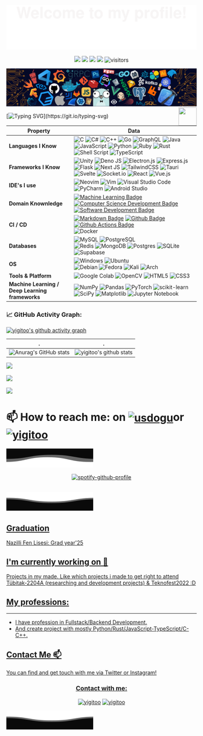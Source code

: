 ![](assets/Bottom_up.svg)

<!--   my-icons -->
<p align="center">
    <a href="https://github.com/yigitoo/yigitoo"><img src="https://img.shields.io/badge/status-updating-brightgreen.svg"></a>
    <a href="https://github.com/yigitoo/yigitoo/graphs/contributors"><img src="https://img.shields.io/github/contributors/yigitoo/yigitoo?color=blue"></a>
    <a href="https://github.com/yigitoo/yigitoo/stargazers"><img src="https://img.shields.io/github/stars/yigitoo/yigitoo.svg?logo=github"></a>
    <a href="https://github.com/yigitoo/yigitoo/network/members"><img src="https://img.shields.io/github/forks/yigitoo/yigitoo.svg?color=blue&logo=github"></a>
    <img src="https://visitor-badge.laobi.icu/badge?page_id=yigitoo.yigitoo" alt="visitors"/>   
</p>

<!--   my-header-img -->
![](./src/header_.png)
<a href="https://www.python.org/"><img src="https://upload.wikimedia.org/wikipedia/commons/c/c3/Python-logo-notext.svg" align="right" height="48" width="48" ></a>

<!--   my-ticker -->    
[![Typing SVG](https://readme-typing-svg.herokuapp.com?color=%2336BCF7&center=true&vCenter=true&width=600&lines=Hi+there+👋,+I+am+Yiğit+GÜMÜŞ;+Welcome+to+My+Profile!;Over+5+years+of+programming+experience;Always+learning+new+things+;Machine+learning+enthusiast+;BackEnd+Programmer;FrontEnd+Programer;Web+Developer;)](https://git.io/typing-svg)

<!--   my-skils -->

| Property                                        | Data                                                                                                                                                                                                                                                                                                                                                                                                                                                                                                                                                                                                                                                                                                                                                                                                                                                                                                                                                                                                                                                                                                                                                                                                                                                                                                                                                                                                                                                                                                                                                                                                                                                                                                                                                                                                            |
|-------------------------------------------------|-----------------------------------------------------------------------------------------------------------------------------------------------------------------------------------------------------------------------------------------------------------------------------------------------------------------------------------------------------------------------------------------------------------------------------------------------------------------------------------------------------------------------------------------------------------------------------------------------------------------------------------------------------------------------------------------------------------------------------------------------------------------------------------------------------------------------------------------------------------------------------------------------------------------------------------------------------------------------------------------------------------------------------------------------------------------------------------------------------------------------------------------------------------------------------------------------------------------------------------------------------------------------------------------------------------------------------------------------------------------------------------------------------------------------------------------------------------------------------------------------------------------------------------------------------------------------------------------------------------------------------------------------------------------------------------------------------------------------------------------------------------------------------------------------------------------|
| **Languages I Know**                            | ![C](https://img.shields.io/badge/c-%2300599C.svg?style=for-the-badge&logo=c&logoColor=white) ![C#](https://img.shields.io/badge/c%23-%23239120.svg?style=for-the-badge&logo=c-sharp&logoColor=white) ![C++](https://img.shields.io/badge/c++-%2300599C.svg?style=for-the-badge&logo=c%2B%2B&logoColor=white) ![Go](https://img.shields.io/badge/go-%2300ADD8.svg?style=for-the-badge&logo=go&logoColor=white) ![GraphQL](https://img.shields.io/badge/-GraphQL-E10098?style=for-the-badge&logo=graphql&logoColor=white) ![Java](https://img.shields.io/badge/java-%23ED8B00.svg?style=for-the-badge&logo=java&logoColor=white) ![JavaScript](https://img.shields.io/badge/javascript-%23323330.svg?style=for-the-badge&logo=javascript&logoColor=%23F7DF1E) ![Python](https://img.shields.io/badge/python-3670A0?style=for-the-badge&logo=python&logoColor=ffdd54) ![Ruby](https://img.shields.io/badge/ruby-%23CC342D.svg?style=for-the-badge&logo=ruby&logoColor=white) ![Rust](https://img.shields.io/badge/rust-%23000000.svg?style=for-the-badge&logo=rust&logoColor=white) ![Shell Script](https://img.shields.io/badge/shell_script-%23121011.svg?style=for-the-badge&logo=gnu-bash&logoColor=white) ![TypeScript](https://img.shields.io/badge/typescript-%23007ACC.svg?style=for-the-badge&logo=typescript&logoColor=white)
| **Frameworks I Know**                           | ![Unity](https://img.shields.io/badge/unity-%23000000.svg?style=for-the-badge&logo=unity&logoColor=white) ![Deno JS](https://img.shields.io/badge/deno%20js-000000?style=for-the-badge&logo=deno&logoColor=white) ![Electron.js](https://img.shields.io/badge/Electron-191970?style=for-the-badge&logo=Electron&logoColor=white) ![Express.js](https://img.shields.io/badge/express.js-%23404d59.svg?style=for-the-badge&logo=express&logoColor=%2361DAFB) ![Flask](https://img.shields.io/badge/flask-%23000.svg?style=for-the-badge&logo=flask&logoColor=white) ![Next JS](https://img.shields.io/badge/Next-black?style=for-the-badge&logo=next.js&logoColor=white) ![TailwindCSS](https://img.shields.io/badge/tailwindcss-%2338B2AC.svg?style=for-the-badge&logo=tailwind-css&logoColor=white) ![Tauri](https://img.shields.io/badge/tauri-%2324C8DB.svg?style=for-the-badge&logo=tauri&logoColor=%23FFFFFF) ![Svelte](https://img.shields.io/badge/svelte-%23f1413d.svg?style=for-the-badge&logo=svelte&logoColor=white) ![Socket.io](https://img.shields.io/badge/Socket.io-black?style=for-the-badge&logo=socket.io&badgeColor=010101) ![React](https://img.shields.io/badge/react-%2320232a.svg?style=for-the-badge&logo=react&logoColor=%2361DAFB) ![Vue.js](https://img.shields.io/badge/vuejs-%2335495e.svg?style=for-the-badge&logo=vuedotjs&logoColor=%234FC08D)                                                                                                                                                                                                                                                                                                                                                                                                                                                                  |
| **IDE's I use**                                 | ![Neovim](https://img.shields.io/badge/NeoVim-%2357A143.svg?&style=for-the-badge&logo=neovim&logoColor=white) ![Vim](https://img.shields.io/badge/VIM-%2311AB00.svg?style=for-the-badge&logo=vim&logoColor=white) ![Visual Studio Code](https://img.shields.io/badge/Visual%20Studio%20Code-0078d7.svg?style=for-the-badge&logo=visual-studio-code&logoColor=white) ![PyCharm](https://img.shields.io/badge/pycharm-143?style=for-the-badge&logo=pycharm&logoColor=black&color=black&labelColor=green) ![Android Studio](https://img.shields.io/badge/Android%20Studio-3DDC84.svg?style=for-the-badge&logo=android-studio&logoColor=white)                                                                                                                                                                                                                                                                                                                                                                                                                                                                                                                                                                                                                                                                                                                                                                                                                                                                                                                                   |
| **Domain Knownledge**                           | [![Machine Learning Badge](https://img.shields.io/badge/-Machine%20Learning-01D277?style=flat&logoColor=white)](https://github.com/yigitoo/yigitoo) [![Computer Science Development Badge](https://img.shields.io/badge/-Computer%20Science-FAB040?style=flat&logoColor=white)](https://github.com/search?q=user%3Ayigitoo&type=Repositories)  [![Software Development Badge](https://img.shields.io/badge/-Software%20Development-FF6600?style=flat&logoColor=white)](https://github.com/search?q=user%3Ayigitoo&type=Repositories)                                                                                                                                                                                                                                                                                                                                                                                                                                                                                                                                                                                                                                                                                                                                                                                                                                                                                                                                                                                                                                                                                      |
| **CI / CD**                                     | [![Markdown Badge](https://img.shields.io/badge/-Markdown-2088FF?style=flat&logo=Markdown&logoColor=white)](https://github.com/yigitoo/yigitoo) [![Github Badge](https://img.shields.io/badge/-Github%20-2088FF?style=flat&logo=Github&logoColor=white)](https://github.com/yigitoo/yigitoo) [![Github Actions Badge](https://img.shields.io/badge/-Git%20-2088FF?style=flat&logo=Git&logoColor=white)](https://github.com/yigitoo/yigitoo)<br> ![Docker](https://img.shields.io/badge/docker-%230db7ed.svg?style=for-the-badge&logo=docker&logoColor=white)                                                                                                                                                                                                                                                                                                                                                                                                                                                                                                                                                                                                                                                                                                                                                                                                                                                                                                                                                                                                                                                                                                                                                                                                                                                                                                                                                                                  |
| **Databases**                                   | ![MySQL](https://img.shields.io/badge/MySQL-%2300f.svg?logo=mysql&amp;logoColor=white) ![PostgreSQL](https://img.shields.io/badge/-SQL-black?style=flat-square&amp;logo=postgresql&amp;logoColor=blue) <br> ![Redis](https://img.shields.io/badge/redis-%23DD0031.svg?style=for-the-badge&logo=redis&logoColor=white) ![MongoDB](https://img.shields.io/badge/MongoDB-%234ea94b.svg?style=for-the-badge&logo=mongodb&logoColor=white) ![Postgres](https://img.shields.io/badge/postgres-%23316192.svg?style=for-the-badge&logo=postgresql&logoColor=white) ![SQLite](https://img.shields.io/badge/sqlite-%2307405e.svg?style=for-the-badge&logo=sqlite&logoColor=white) ![Supabase](https://img.shields.io/badge/Supabase-3ECF8E?style=for-the-badge&logo=supabase&logoColor=white)
| **OS**                                          | ![Windows](https://img.shields.io/badge/-Windows-black?style=flat-square&amp;logo=windows&amp;logoColor=blue") ![Ubuntu](https://img.shields.io/badge/-Ubuntu-black?style=flat-square&amp;logo=ubuntu)<br>![Debian](https://img.shields.io/badge/Debian-D70A53?style=for-the-badge&logo=debian&logoColor=white) ![Fedora](https://img.shields.io/badge/Fedora-294172?style=for-the-badge&logo=fedora&logoColor=white) ![Kali](https://img.shields.io/badge/Kali-268BEE?style=for-the-badge&logo=kalilinux&logoColor=white) ![Arch](https://img.shields.io/badge/I%20use%20Arch%20btw-1793D1?logo=arch-linux&logoColor=fff&style=for-the-badge)        |                                                                                                                                                                                                                                                                  |
| **Tools & Platform**                            | ![Google Colab](https://img.shields.io/badge/Colab-F9AB00?style=for-the-badge&logo=googlecolab&color=525252) ![OpenCV](https://img.shields.io/badge/OpenCV-27338e?style=for-the-badge&logo=OpenCV&logoColor=white) ![HTML5](https://img.shields.io/badge/HTML5-E34F26?style=for-the-badge&logo=html5&logoColor=white) ![CSS3](https://img.shields.io/badge/CSS3-1572B6?style=for-the-badge&logo=css3&logoColor=white)                                                                                                                                                                                                                                                                                                                                                                                                                                                                                                                                                                                                                                                                                                                                                                                                                                                                                                                                                                                                                                                                                                                                                                                                                                                                                                                                                                                           |
| **Machine Learning / Deep Learning frameworks** | ![NumPy](https://img.shields.io/badge/numpy-%23013243.svg?style=for-the-badge&logo=numpy&logoColor=white) ![Pandas](https://img.shields.io/badge/pandas-%23150458.svg?style=for-the-badge&logo=pandas&logoColor=white) ![PyTorch](https://img.shields.io/badge/PyTorch-%23EE4C2C.svg?style=for-the-badge&logo=PyTorch&logoColor=white) ![scikit-learn](https://img.shields.io/badge/scikit--learn-%23F7931E.svg?style=for-the-badge&logo=scikit-learn&logoColor=white) ![SciPy](https://img.shields.io/badge/SciPy-%230C55A5.svg?style=for-the-badge&logo=scipy&logoColor=%white) ![Matplotlib](https://img.shields.io/badge/Matplotlib-%23ffffff.svg?style=for-the-badge&logo=Matplotlib&logoColor=black) ![Jupyter Notebook](https://img.shields.io/badge/jupyter-%23FA0F00.svg?style=for-the-badge&logo=jupyter&logoColor=white)

<!--   GitHub stats graph -->
### 📈 GitHub Activity Graph:
[![yigitoo's github activity graph](https://github-readme-activity-graph.cyclic.app/graph?username=yigitoo&theme=github-compact)](https://github.com/yigitoo/github-readme-activity-graph)

| .                                                                                                                                       | .                                                                                                                         |
|-----------------------------------------------------------------------------------------------------------------------------------------|---------------------------------------------------------------------------------------------------------------------------|
| ![Anurag's GitHub stats](https://github-readme-stats.vercel.app/api?username=yigitoo&show_icons=true&theme=radical)                 | ![yigitoo's github stats](https://github-readme-stats.vercel.app/api/top-langs/?username=yigitoo&theme=radical&layout=compact) |

<img src="https://github-readme-streak-stats.herokuapp.com/?user=yigitoo"></img>

<!--   profile-green-animate -->
![](./profile-3d-contrib/profile-green-animate.svg)

<!--   grid-snake -->
![](https://github.com/yigitoo/yigitoo/blob/output/github-contribution-grid-snake.svg)

<!--   skyline 
<a href="https://skyline.github.com/yigitoo/2022"><img src="./assets/2022.gif" alt="" width="auto" height="auto" /></a>
-->

# 📫 How to reach me: <span><span>on</span>             <a href="https://twitter.com/yigitgumus09" target="blank"><img align="center"             src="https://raw.githubusercontent.com/rahuldkjain/github-profile-readme-generator/master/src/images/icons/Social/twitter.svg" alt="usdogu" height="30" width="40" /></a><span>or</span><a href="https://instagram.com/yigiittgumus" target="blank"><img align="center" src="https://raw.githubusercontent.com/rahuldkjain/github-profile-readme-generator/master/src/images/icons/Social/instagram.svg" alt="yigitoo" height="30" width="40" /></a>

![](assets/Bottom_up2.svg)
<p align="center">
    <a href="https://spotify-github-profile.vercel.app/api/view?uid=1htv4ev9rz8ll0n9lpb29jqoo&amp;redirect=true"><img
            src="https://spotify-github-profile.vercel.app/api/view.svg?uid=1htv4ev9rz8ll0n9lpb29jqoo&cover_image=true&theme=default&show_offline=true&background_color=000000&bar_color_cover=true"
            alt="spotify-github-profile" /><br />
        
</p>

![](assets/Bottom_down.svg)
----


## Graduation

Nazilli Fen Lisesi: Grad year'25

## I'm currently working on 🔭

Projects in my made.
Like which projects i made to get right to attend Tübitak-2204A (researching and development projects) & Teknofest2022 :D

## My professions:
---
* I have profession in Fullstack/Backend Development.
* And create project with mostly Python/Rust/JavaScript-TypeScript/C-C++.
## Contact Me 📫

You can find and get touch with me via Twitter or Instagram!
<p>
<h3 align="center">Contact with me: </h3>
<p align="center">
    <a href="https://twitter.com/yigitgumus09" target="blank"><img align="center"
            src="https://raw.githubusercontent.com/rahuldkjain/github-profile-readme-generator/master/src/images/icons/Social/twitter.svg"
            alt="yigitoo" height="30" width="40" /></a>
    <a href="https://instagram.com/yigiittgumus" target="blank"><img align="center"
            src="https://raw.githubusercontent.com/rahuldkjain/github-profile-readme-generator/master/src/images/icons/Social/instagram.svg"
            alt="yigitoo" height="30" width="40" /></a>

</p>
</p>

![](assets/Bottom_down.svg)
